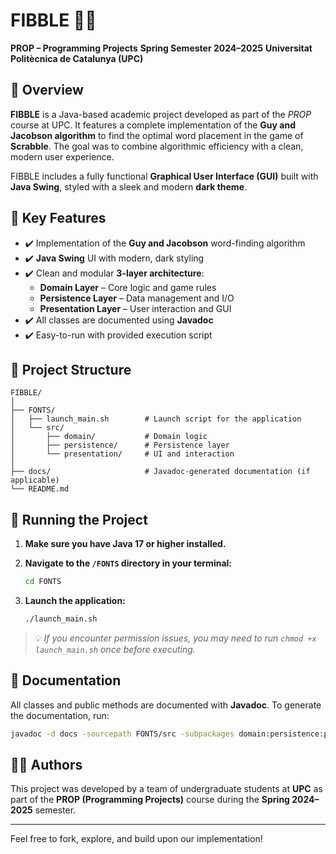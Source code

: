 # FIBBLE 🧠🎲
**PROP – Programming Projects**
**Spring Semester 2024–2025**
**Universitat Politècnica de Catalunya (UPC)**

## 📌 Overview

**FIBBLE** is a Java-based academic project developed as part of the *PROP* course at UPC. It features a complete implementation of the **Guy and Jacobson algorithm** to find the optimal word placement in the game of **Scrabble**. The goal was to combine algorithmic efficiency with a clean, modern user experience.

FIBBLE includes a fully functional **Graphical User Interface (GUI)** built with **Java Swing**, styled with a sleek and modern **dark theme**.

## 🧠 Key Features

- ✔️ Implementation of the **Guy and Jacobson** word-finding algorithm
- ✔️ **Java Swing** UI with modern, dark styling
- ✔️ Clean and modular **3-layer architecture**:
  - **Domain Layer** – Core logic and game rules
  - **Persistence Layer** – Data management and I/O
  - **Presentation Layer** – User interaction and GUI
- ✔️ All classes are documented using **Javadoc**
- ✔️ Easy-to-run with provided execution script

## 📂 Project Structure

```
FIBBLE/
│
├── FONTS/
│   ├── launch_main.sh        # Launch script for the application
│   └── src/
│       ├── domain/           # Domain logic
│       ├── persistence/      # Persistence layer
│       └── presentation/     # UI and interaction
│
├── docs/                     # Javadoc-generated documentation (if applicable)
└── README.md
```

## 🚀 Running the Project

1. **Make sure you have Java 17 or higher installed.**

2. **Navigate to the `/FONTS` directory in your terminal:**
   ```bash
   cd FONTS
   ```

3. **Launch the application:**
   ```bash
   ./launch_main.sh
   ```

> 💡 *If you encounter permission issues, you may need to run `chmod +x launch_main.sh` once before executing.*

## 📖 Documentation

All classes and public methods are documented with **Javadoc**.
To generate the documentation, run:

```bash
javadoc -d docs -sourcepath FONTS/src -subpackages domain:persistence:presentation
```

## 👨‍💻 Authors

This project was developed by a team of undergraduate students at **UPC** as part of the **PROP (Programming Projects)** course during the **Spring 2024–2025** semester.

---

Feel free to fork, explore, and build upon our implementation!
